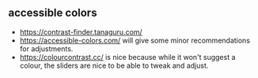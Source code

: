 ## accessible colors

* https://contrast-finder.tanaguru.com/
* https://accessible-colors.com/ will give some minor recommendations for adjustments.
* https://colourcontrast.cc/ is nice because while it won't suggest a colour, the sliders are nice to be able to tweak and adjust.
